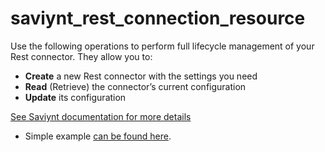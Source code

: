 # saviynt_rest_connection_resource

Use the following operations to perform full lifecycle management of your Rest connector. They allow you to:

- **Create** a new Rest connector with the settings you need  
- **Read** (Retrieve) the connector’s current configuration  
- **Update** its configuration

[See Saviynt documentation for more details](https://docs.saviyntcloud.com/bundle/EIC-Admin-25/page/Content/Chapter04-Application-Management-and-Onboarding/Onboard-Manage-App-v2022/REST-Application-Settings.htm)

- Simple example [can be found here](./resource.tf).
